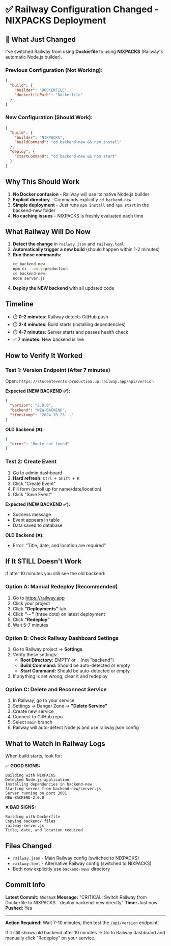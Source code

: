 # ✅ Railway Configuration Changed - NIXPACKS Deployment

## 🔄 What Just Changed

I've switched Railway from using **Dockerfile** to using **NIXPACKS** (Railway's automatic Node.js builder).

### Previous Configuration (Not Working):
```json
{
  "build": {
    "builder": "DOCKERFILE",
    "dockerfilePath": "Dockerfile"
  }
}
```

### New Configuration (Should Work):
```json
{
  "build": {
    "builder": "NIXPACKS",
    "buildCommand": "cd backend-new && npm install"
  },
  "deploy": {
    "startCommand": "cd backend-new && npm start"
  }
}
```

## Why This Should Work

1. **No Docker confusion** - Railway will use its native Node.js builder
2. **Explicit directory** - Commands explicitly `cd backend-new`
3. **Simple deployment** - Just runs `npm install` and `npm start` in the backend-new folder
4. **No caching issues** - NIXPACKS is freshly evaluated each time

## What Railway Will Do Now

1. **Detect the change** in `railway.json` and `railway.toml`
2. **Automatically trigger a new build** (should happen within 1-2 minutes)
3. **Run these commands:**
   ```bash
   cd backend-new
   npm ci --only=production
   cd backend-new
   node server.js
   ```
4. **Deploy the NEW backend** with all updated code

## Timeline

- ⏱️ **0-2 minutes:** Railway detects GitHub push
- ⏱️ **2-4 minutes:** Build starts (installing dependencies)
- ⏱️ **4-7 minutes:** Server starts and passes health check
- ✅ **7 minutes:** New backend is live

## How to Verify It Worked

### Test 1: Version Endpoint (After 7 minutes)

Open: `https://studentevents-production.up.railway.app/api/version`

**Expected (NEW BACKEND ✅):**
```json
{
  "version": "2.0.0",
  "backend": "NEW-BACKEND",
  "timestamp": "2024-10-23..."
}
```

**OLD Backend (❌):**
```json
{
  "error": "Route not found"
}
```

### Test 2: Create Event

1. Go to admin dashboard
2. **Hard refresh:** `Ctrl + Shift + R`
3. Click "Create Event"
4. Fill form (scroll up for name/date/location)
5. Click "Save Event"

**Expected (NEW BACKEND ✅):**
- Success message
- Event appears in table
- Data saved to database

**OLD Backend (❌):**
- Error: "Title, date, and location are required"

## If It STILL Doesn't Work

If after 10 minutes you still see the old backend:

### Option A: Manual Redeploy (Recommended)

1. Go to https://railway.app
2. Click your project
3. Click **"Deployments"** tab
4. Click **"⋯"** (three dots) on latest deployment
5. Click **"Redeploy"**
6. Wait 5-7 minutes

### Option B: Check Railway Dashboard Settings

1. Go to Railway project → **Settings**
2. Verify these settings:
   - **Root Directory:** EMPTY or `.` (not "backend")
   - **Build Command:** Should be auto-detected or empty
   - **Start Command:** Should be auto-detected or empty
3. If anything is set wrong, clear it and redeploy

### Option C: Delete and Reconnect Service

1. In Railway, go to your service
2. Settings → Danger Zone → **"Delete Service"**
3. Create new service
4. Connect to GitHub repo
5. Select `main` branch
6. Railway will auto-detect Node.js and use railway.json config

## What to Watch in Railway Logs

When build starts, look for:

✅ **GOOD SIGNS:**
```
Building with NIXPACKS
Detected Node.js application
Installing dependencies in backend-new
Starting server from backend-new/server.js
Server running on port 3001
NEW-BACKEND-2.0.0
```

❌ **BAD SIGNS:**
```
Building with Dockerfile
Copying backend/ files
railway-server.js
Title, date, and location required
```

## Files Changed

- `railway.json` - Main Railway config (switched to NIXPACKS)
- `railway.toml` - Alternative Railway config (switched to NIXPACKS)
- Both now explicitly use `backend-new/` directory

## Commit Info

**Latest Commit:** `55d46a8`
**Message:** "CRITICAL: Switch Railway from Dockerfile to NIXPACKS - deploy backend-new directly"
**Time:** Just now
**Pushed:** Yes

---

**Action Required:** Wait 7-10 minutes, then test the `/api/version` endpoint.

If it still shows old backend after 10 minutes → Go to Railway dashboard and manually click "Redeploy" on your service.


